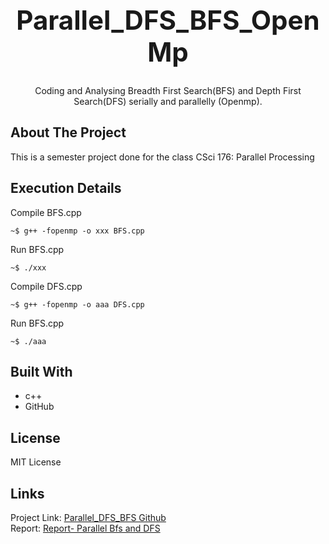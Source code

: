 <h1 style="font-size:300%;" align="center" >Parallel_DFS_BFS_OpenMp</h1>

  <p align="center">
     Coding and Analysing Breadth First Search(BFS) and Depth First Search(DFS) serially and parallelly (Openmp).
    <br />
</p>

<!-- ABOUT THE PROJECT -->
## About The Project
This is a semester project done for the class CSci 176: Parallel Processing

## Execution Details
Compile BFS.cpp
    
    ~$ g++ -fopenmp -o xxx BFS.cpp
Run BFS.cpp

    ~$ ./xxx
Compile DFS.cpp

    ~$ g++ -fopenmp -o aaa DFS.cpp
Run BFS.cpp
    
    ~$ ./aaa
    
    
## Built With

* c++[]()
* GitHub[]()

<!-- LICENSE -->
## License
MIT License


## Links

Project Link: [Parallel_DFS_BFS Github](https://github.com/NavSanya/Parallel_DFS_BFS_OpenMp)  
Report: [Report- Parallel Bfs and DFS](https://docs.google.com/document/d/1MhisMnrwpmDzabducGIdrbr-1KRxTPnsQNM_ZjArEZE/edit?usp=sharing)
